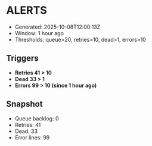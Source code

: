 # ALERTS

- Generated: 2025-10-08T12:00:13Z
- Window: 1 hour ago
- Thresholds: queue>20, retries>10, dead>1, errors>10

## Triggers
- **Retries 41 > 10**
- **Dead 33 > 1**
- **Errors 99 > 10 (since 1 hour ago)**

## Snapshot
- Queue backlog: 0
- Retries: 41
- Dead: 33
- Error lines: 99
